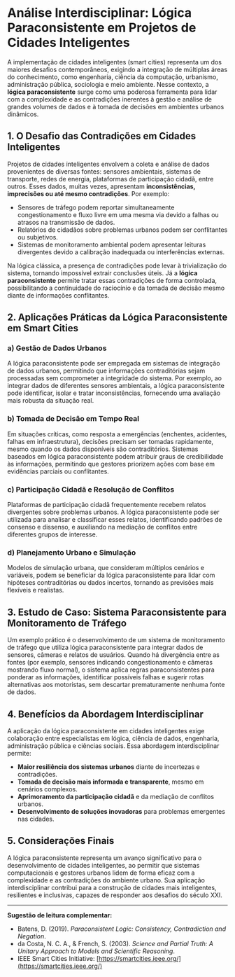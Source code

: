 # Análise Interdisciplinar: Lógica Paraconsistente em Projetos de Cidades Inteligentes

A implementação de cidades inteligentes (smart cities) representa um dos maiores desafios contemporâneos, exigindo a integração de múltiplas áreas do conhecimento, como engenharia, ciência da computação, urbanismo, administração pública, sociologia e meio ambiente. Nesse contexto, a **lógica paraconsistente** surge como uma poderosa ferramenta para lidar com a complexidade e as contradições inerentes à gestão e análise de grandes volumes de dados e à tomada de decisões em ambientes urbanos dinâmicos.

## 1. O Desafio das Contradições em Cidades Inteligentes

Projetos de cidades inteligentes envolvem a coleta e análise de dados provenientes de diversas fontes: sensores ambientais, sistemas de transporte, redes de energia, plataformas de participação cidadã, entre outros. Esses dados, muitas vezes, apresentam **inconsistências, imprecisões ou até mesmo contradições**. Por exemplo:

- Sensores de tráfego podem reportar simultaneamente congestionamento e fluxo livre em uma mesma via devido a falhas ou atrasos na transmissão de dados.
- Relatórios de cidadãos sobre problemas urbanos podem ser conflitantes ou subjetivos.
- Sistemas de monitoramento ambiental podem apresentar leituras divergentes devido a calibração inadequada ou interferências externas.

Na lógica clássica, a presença de contradições pode levar à trivialização do sistema, tornando impossível extrair conclusões úteis. Já a **lógica paraconsistente** permite tratar essas contradições de forma controlada, possibilitando a continuidade do raciocínio e da tomada de decisão mesmo diante de informações conflitantes.

## 2. Aplicações Práticas da Lógica Paraconsistente em Smart Cities

### a) Gestão de Dados Urbanos

A lógica paraconsistente pode ser empregada em sistemas de integração de dados urbanos, permitindo que informações contraditórias sejam processadas sem comprometer a integridade do sistema. Por exemplo, ao integrar dados de diferentes sensores ambientais, a lógica paraconsistente pode identificar, isolar e tratar inconsistências, fornecendo uma avaliação mais robusta da situação real.

### b) Tomada de Decisão em Tempo Real

Em situações críticas, como resposta a emergências (enchentes, acidentes, falhas em infraestrutura), decisões precisam ser tomadas rapidamente, mesmo quando os dados disponíveis são contraditórios. Sistemas baseados em lógica paraconsistente podem atribuir graus de credibilidade às informações, permitindo que gestores priorizem ações com base em evidências parciais ou conflitantes.

### c) Participação Cidadã e Resolução de Conflitos

Plataformas de participação cidadã frequentemente recebem relatos divergentes sobre problemas urbanos. A lógica paraconsistente pode ser utilizada para analisar e classificar esses relatos, identificando padrões de consenso e dissenso, e auxiliando na mediação de conflitos entre diferentes grupos de interesse.

### d) Planejamento Urbano e Simulação

Modelos de simulação urbana, que consideram múltiplos cenários e variáveis, podem se beneficiar da lógica paraconsistente para lidar com hipóteses contraditórias ou dados incertos, tornando as previsões mais flexíveis e realistas.

## 3. Estudo de Caso: Sistema Paraconsistente para Monitoramento de Tráfego

Um exemplo prático é o desenvolvimento de um sistema de monitoramento de tráfego que utiliza lógica paraconsistente para integrar dados de sensores, câmeras e relatos de usuários. Quando há divergência entre as fontes (por exemplo, sensores indicando congestionamento e câmeras mostrando fluxo normal), o sistema aplica regras paraconsistentes para ponderar as informações, identificar possíveis falhas e sugerir rotas alternativas aos motoristas, sem descartar prematuramente nenhuma fonte de dados.

## 4. Benefícios da Abordagem Interdisciplinar

A aplicação da lógica paraconsistente em cidades inteligentes exige colaboração entre especialistas em lógica, ciência de dados, engenharia, administração pública e ciências sociais. Essa abordagem interdisciplinar permite:

- **Maior resiliência dos sistemas urbanos** diante de incertezas e contradições.
- **Tomada de decisão mais informada e transparente**, mesmo em cenários complexos.
- **Aprimoramento da participação cidadã** e da mediação de conflitos urbanos.
- **Desenvolvimento de soluções inovadoras** para problemas emergentes nas cidades.

## 5. Considerações Finais

A lógica paraconsistente representa um avanço significativo para o desenvolvimento de cidades inteligentes, ao permitir que sistemas computacionais e gestores urbanos lidem de forma eficaz com a complexidade e as contradições do ambiente urbano. Sua aplicação interdisciplinar contribui para a construção de cidades mais inteligentes, resilientes e inclusivas, capazes de responder aos desafios do século XXI.

___

**Sugestão de leitura complementar:**  
- Batens, D. (2019). *Paraconsistent Logic: Consistency, Contradiction and Negation*.  
- da Costa, N. C. A., & French, S. (2003). *Science and Partial Truth: A Unitary Approach to Models and Scientific Reasoning*.  
- IEEE Smart Cities Initiative: [https://smartcities.ieee.org/](https://smartcities.ieee.org/)